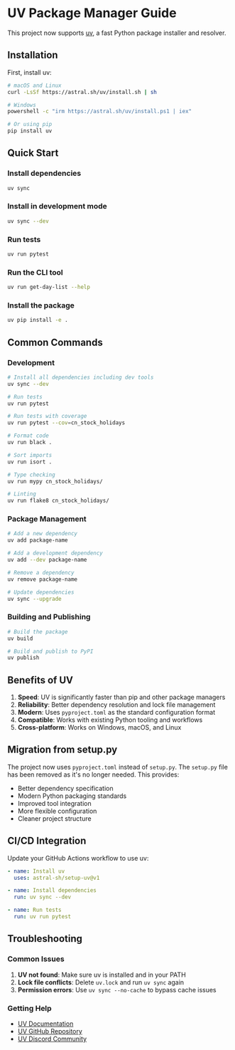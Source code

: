 # UV Package Manager Guide

This project now supports [uv](https://github.com/astral-sh/uv), a fast Python package installer and resolver.

## Installation

First, install uv:

```bash
# macOS and Linux
curl -LsSf https://astral.sh/uv/install.sh | sh

# Windows
powershell -c "irm https://astral.sh/uv/install.ps1 | iex"

# Or using pip
pip install uv
```

## Quick Start

### Install dependencies

```bash
uv sync
```

### Install in development mode

```bash
uv sync --dev
```

### Run tests

```bash
uv run pytest
```

### Run the CLI tool

```bash
uv run get-day-list --help
```

### Install the package

```bash
uv pip install -e .
```

## Common Commands

### Development

```bash
# Install all dependencies including dev tools
uv sync --dev

# Run tests
uv run pytest

# Run tests with coverage
uv run pytest --cov=cn_stock_holidays

# Format code
uv run black .

# Sort imports
uv run isort .

# Type checking
uv run mypy cn_stock_holidays/

# Linting
uv run flake8 cn_stock_holidays/
```

### Package Management

```bash
# Add a new dependency
uv add package-name

# Add a development dependency
uv add --dev package-name

# Remove a dependency
uv remove package-name

# Update dependencies
uv sync --upgrade
```

### Building and Publishing

```bash
# Build the package
uv build

# Build and publish to PyPI
uv publish
```

## Benefits of UV

1. **Speed**: UV is significantly faster than pip and other package managers
2. **Reliability**: Better dependency resolution and lock file management
3. **Modern**: Uses `pyproject.toml` as the standard configuration format
4. **Compatible**: Works with existing Python tooling and workflows
5. **Cross-platform**: Works on Windows, macOS, and Linux

## Migration from setup.py

The project now uses `pyproject.toml` instead of `setup.py`. The `setup.py` file has been removed as it's no longer needed. This provides:

- Better dependency specification
- Modern Python packaging standards
- Improved tool integration
- More flexible configuration
- Cleaner project structure

## CI/CD Integration

Update your GitHub Actions workflow to use uv:

```yaml
- name: Install uv
  uses: astral-sh/setup-uv@v1

- name: Install dependencies
  run: uv sync --dev

- name: Run tests
  run: uv run pytest
```

## Troubleshooting

### Common Issues

1. **UV not found**: Make sure uv is installed and in your PATH
2. **Lock file conflicts**: Delete `uv.lock` and run `uv sync` again
3. **Permission errors**: Use `uv sync --no-cache` to bypass cache issues

### Getting Help

- [UV Documentation](https://docs.astral.sh/uv/)
- [UV GitHub Repository](https://github.com/astral-sh/uv)
- [UV Discord Community](https://discord.gg/astral-sh)

